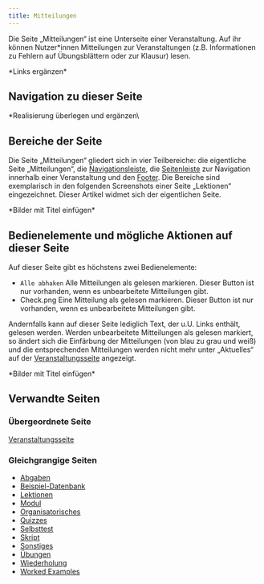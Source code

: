 ```yaml
---
title: Mitteilungen
---
```

Die Seite „Mitteilungen“ ist eine Unterseite einer Veranstaltung. Auf ihr können Nutzer\*innen Mitteilungen zur Veranstaltungen (z.B. Informationen zu Fehlern auf Übungsblättern oder zur Klausur) lesen.

\*Links ergänzen\*

## Navigation zu dieser Seite
\*Realisierung überlegen und ergänzen\

## Bereiche der Seite
Die Seite „Mitteilungen“ gliedert sich in vier Teilbereiche: die eigentliche Seite „Mitteilungen“, die [Navigationsleiste](/nav-bar.md), die [Seitenleiste](sidebar.md) zur Navigation innerhalb einer Veranstaltung und den [Footer](footer.md). Die Bereiche sind exemplarisch in den folgenden Screenshots einer Seite „Lektionen“ eingezeichnet. Dieser Artikel widmet sich der eigentlichen Seite.

\*Bilder mit Titel einfügen\*

## Bedienelemente und mögliche Aktionen auf dieser Seite
Auf dieser Seite gibt es höchstens zwei Bedienelemente:

* `Alle abhaken` Alle Mitteilungen als gelesen markieren. Dieser Button ist nur vorhanden, wenn es unbearbeitete Mitteilungen gibt.
* Check.png Eine Mitteilung als gelesen markieren. Dieser Button ist nur vorhanden, wenn es unbearbeitete Mitteilungen gibt.

Andernfalls kann auf dieser Seite lediglich Text, der u.U. Links enthält, gelesen werden. Werden unbearbeitete Mitteilungen als gelesen markiert, so ändert sich die Einfärbung der Mitteilungen (von blau zu grau und weiß) und die entsprechenden Mitteilungen werden nicht mehr unter „Aktuelles“ auf der [Veranstaltungsseite](/event-series.md) angezeigt.

\*Bilder mit Titel einfügen\*

## Verwandte Seiten
### Übergeordnete Seite
[Veranstaltungsseite](/event-series.md)

### Gleichgrangige Seiten
* [Abgaben](/submissions.md)
* [Beispiel-Datenbank](/erdbeere.md)
* [Lektionen](/lessons.md)
* [Modul](/module.md)
* [Organisatorisches](/general-information.md)
* [Quizzes](/quizzes.md)
* [Selbsttest](/self-assessment.md)
* [Skript](/manuscript.md)
* [Sonstiges](/miscellaneous.md)
* [Übungen](/exercises.md)
* [Wiederholung](/repetition.md)
* [Worked Examples](/worked-examples.md)
